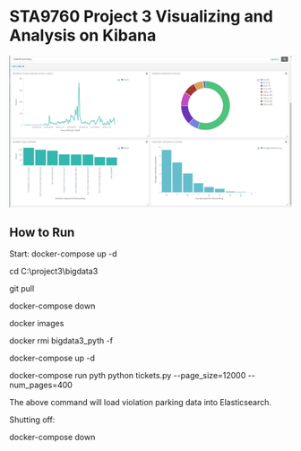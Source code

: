 # STA9760 Project 3  Visualizing and Analysis on Kibana

![scrnshot](https://raw.githubusercontent.com/laurachan2020/STA9760_Kibana/master/dashboard.PNG)

## How to Run

Start:
docker-compose up -d

cd C:\project3\bigdata3

git pull

docker-compose down

docker images

docker rmi bigdata3_pyth -f

docker-compose up -d

docker-compose run pyth python tickets.py --page_size=12000 --num_pages=400

The above command will load violation parking data into Elasticsearch.

Shutting off:

docker-compose down



